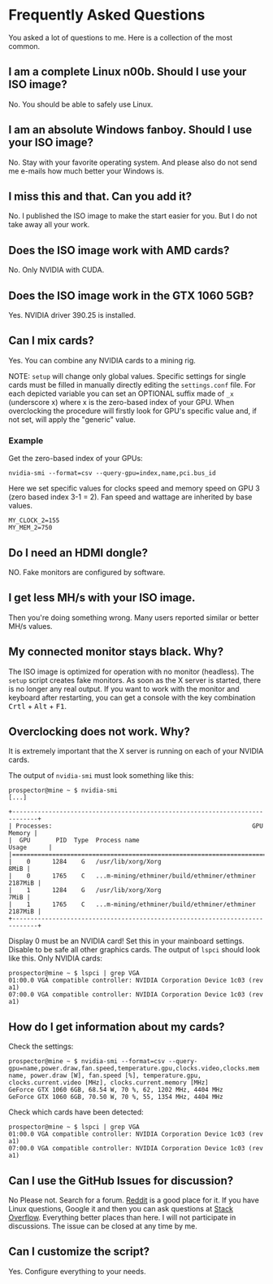 # Frequently Asked Questions

You asked a lot of questions to me.
Here is a collection of the most common.

## I am a complete Linux n00b. Should I use your ISO image?

No. You should be able to safely use Linux.

## I am an absolute Windows fanboy. Should I use your ISO image?

No. Stay with your favorite operating system.
And please also do not send me e-mails how much better your Windows is.

## I miss this and that. Can you add it?

No. I published the ISO image to make the start easier for you.
But I do not take away all your work.

## Does the ISO image work with AMD cards?

No. Only NVIDIA with CUDA.

## Does the ISO image work in the GTX 1060 5GB?

Yes. NVIDIA driver 390.25 is installed.

## Can I mix cards?

Yes. You can combine any NVIDIA cards to a mining rig.

NOTE: `setup` will change only global values. 
Specific settings for single cards must be filled in manually directly editing the `settings.conf` file.
For each depicted variable you can set an OPTIONAL suffix made of `_x` (underscore x) where x is the zero-based index of your GPU.
When overclocking the procedure will firstly look for GPU's specific value and, if not set, will apply the "generic" value.

### Example

Get the zero-based index of your GPUs:

```
nvidia-smi --format=csv --query-gpu=index,name,pci.bus_id
```

Here we set specific values for clocks speed and memory speed on GPU 3 (zero based index 3-1 = 2).
Fan speed and wattage are inherited by base values.

```
MY_CLOCK_2=155
MY_MEM_2=750 
```

## Do I need an HDMI dongle?

NO. Fake monitors are configured by software.

## I get less MH/s with your ISO image.

Then you're doing something wrong. Many users reported similar or better MH/s values.

## My connected monitor stays black. Why?

The ISO image is optimized for operation with no monitor (headless).
The `setup` script creates fake monitors.
As soon as the X server is started, there is no longer any real output.
If you want to work with the monitor and keyboard after restarting, you can get a console with the key combination
<kbd>Crtl</kbd> + <kbd>Alt</kbd> + <kbd>F1</kbd>.

## Overclocking does not work. Why?

It is extremely important that the X server is running on each of your NVIDIA cards.

The output of `nvidia-smi` must look something like this:

```
prospector@mine ~ $ nvidia-smi
[...]

+-----------------------------------------------------------------------------+
| Processes:                                                       GPU Memory |
|  GPU       PID  Type  Process name                               Usage      |
|=============================================================================|
|    0      1284    G   /usr/lib/xorg/Xorg                               8MiB |
|    0      1765    C   ...m-mining/ethminer/build/ethminer/ethminer  2187MiB |
|    1      1284    G   /usr/lib/xorg/Xorg                               7MiB |
|    1      1765    C   ...m-mining/ethminer/build/ethminer/ethminer  2187MiB |
+-----------------------------------------------------------------------------+
```

Display 0 must be an NVIDIA card!
Set this in your mainboard settings.
Disable to be safe all other graphics cards.
The output of `lspci` should look like this. Only NVIDIA cards:

```
prospector@mine ~ $ lspci | grep VGA
01:00.0 VGA compatible controller: NVIDIA Corporation Device 1c03 (rev a1)
07:00.0 VGA compatible controller: NVIDIA Corporation Device 1c03 (rev a1)
```

## How do I get information about my cards?

Check the settings:

```
prospector@mine ~ $ nvidia-smi --format=csv --query-gpu=name,power.draw,fan.speed,temperature.gpu,clocks.video,clocks.mem
name, power.draw [W], fan.speed [%], temperature.gpu, clocks.current.video [MHz], clocks.current.memory [MHz]
GeForce GTX 1060 6GB, 68.54 W, 70 %, 62, 1202 MHz, 4404 MHz
GeForce GTX 1060 6GB, 70.50 W, 70 %, 55, 1354 MHz, 4404 MHz
```

Check which cards have been detected:

```
prospector@mine ~ $ lspci | grep VGA
01:00.0 VGA compatible controller: NVIDIA Corporation Device 1c03 (rev a1)
07:00.0 VGA compatible controller: NVIDIA Corporation Device 1c03 (rev a1)
```

## Can I use the GitHub Issues for discussion?

No Please not. Search for a forum.
[Reddit](https://www.reddit.com/r/EtherMining/) is a good place for it.
If you have Linux questions, Google it and then you can ask questions at [Stack Overflow](https://stackoverflow.com/).
Everything better places than here.
I will not participate in discussions.
The issue can be closed at any time by me.

## Can I customize the script?

Yes. Configure everything to your needs.